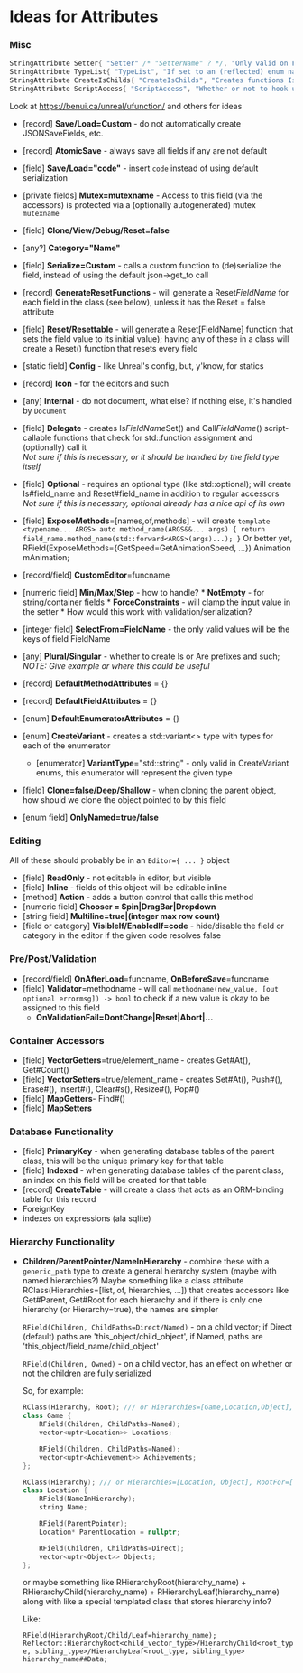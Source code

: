 # Ideas for Attributes

### Misc

```c++
StringAttribute Setter{ "Setter" /* "SetterName" ? */, "Only valid on Flag enums, will change the setter for this flag (if one is created) to this value", Targets::Enumerators};
StringAttribute TypeList{ "TypeList", "If set to an (reflected) enum name, creates IsX() { this->field == (decltype(this->field))N; } functions for each enumerator in the enum", Targets::Fields };
StringAttribute CreateIsChilds{ "CreateIsChilds", "Creates functions IsX (and AsX equivalents) for each subclass of this class in the given list, that checks if this object is of subclass X", Targets::Classes };
StringAttribute ScriptAccess{ "ScriptAccess", "Whether or not to hook up the generated accessors (getter, setter) to the scripting system", Targets::Fields, true };
```

Look at https://benui.ca/unreal/ufunction/ and others for ideas

* [record] **Save/Load=Custom** - do not automatically create JSONSaveFields, etc.
* [record] **AtomicSave** - always save all fields if any are not default
* [field] **Save/Load="code"** - insert `code` instead of using default serialization

* [private fields] **Mutex=mutexname** - Access to this field (via the accessors) is protected via a (optionally autogenerated) mutex `mutexname`
* [field] **Clone/View/Debug/Reset=false**
* [any?] **Category="Name"**
* [field] **Serialize=Custom** - calls a custom function to (de)serialize the field, instead of using the default json->get_to call
* [record] **GenerateResetFunctions** - will generate a Reset*FieldName* for each field in the class (see below), unless it has the Reset = false attribute
* [field] **Reset/Resettable** - will generate a Reset[FieldName] function that sets the field value to its initial value); having any of these in a class will create a Reset() function that resets every field
* [static field] **Config** - like Unreal's config, but, y'know, for statics
* [record] **Icon** - for the editors and such
* [any] **Internal** - do not document, what else? if nothing else, it's handled by `Document`
* [field] **Delegate** - creates Is*FieldName*Set() and Call*FieldName*() script-callable functions that check for std::function assignment and (optionally) call it  
	*Not sure if this is necessary, or it should be handled by the field type itself*
* [field] **Optional** - requires an optional type (like std::optional); will create Is#field_name and Reset#field_name in addition to regular accessors  
	*Not sure if this is necessary, optional already has a nice api of its own*
* [field] **ExposeMethods**=[names,of,methods] - will create `template <typename... ARGS> auto method_name(ARGS&&... args) { return field_name.method_name(std::forward<ARGS>(args)...); }`
		Or better yet, RField(ExposeMethods={GetSpeed=GetAnimationSpeed, ...}) Animation mAnimation;
* [record/field] **CustomEditor**=funcname
* [numeric field] **Min/Max/Step** - how to handle?
		* **NotEmpty** - for string/container fields
		* **ForceConstraints** - will clamp the input value in the setter
		* How would this work with validation/serialization?
* [integer field] **SelectFrom=FieldName** - the only valid values will be the keys of field FieldName
* [any] **Plural/Singular** - whether to create Is or Are prefixes and such;   
	*NOTE: Give example or where this could be useful*
* [record] **DefaultMethodAttributes** = {}
* [record] **DefaultFieldAttributes** = {}
* [enum] **DefaultEnumeratorAttributes** = {}
* [enum] **CreateVariant** - creates a std::variant<> type with types for each of the enumerator
	* [enumerator] **VariantType**="std::string" - only valid in CreateVariant enums, this enumerator will represent the given type
* [field] **Clone=false/Deep/Shallow** - when cloning the parent object, how should we clone the object pointed to by this field 
* [enum field] **OnlyNamed=true/false**

### Editing

All of these should probably be in an `Editor={ ... }` object

* [field] **ReadOnly** - not editable in editor, but visible
* [field] **Inline** - fields of this object will be editable inline
* [method] **Action** - adds a button control that calls this method
* [numeric field] **Chooser = Spin|DragBar|Dropdown**
* [string field] **Multiline=true|(integer max row count)**
* [field or category] **VisibleIf/EnabledIf=code** - hide/disable the field or category in the editor if the given code resolves false 

### Pre/Post/Validation
* [record/field] **OnAfterLoad**=funcname, **OnBeforeSave**=funcname
* [field] **Validator**=methodname - will call `methodname(new_value, [out optional errormsg]) -> bool` to check if a new value is okay to be assigned to this field
	* **OnValidationFail=DontChange|Reset|Abort|...**
	<!--
	* will generate a ValidateFields(callback) function for the class (customizable)
	* `methodname` must be a valid method in the class?
	* how to handle this? Should we also generate a Validate[FieldName] function? What's the callback for?
	* I guess we should call this after serialization (of entire struct or per field?)
	-->

### Container Accessors

* [field] **VectorGetters**=true/element_name - creates Get#At(), Get#Count()
* [field] **VectorSetters**=true/element_name - creates Set#At(), Push#(), Erase#(), Insert#(), Clear#s(), Resize#(), Pop#()
* [field] **MapGetters**- Find#()
* [field] **MapSetters**

### Database Functionality
* [field] **PrimaryKey** - when generating database tables of the parent class, this will be the unique primary key for that table
* [field] **Indexed** - when generating database tables of the parent class, an index on this field will be created for that table
* [record] **CreateTable** - will create a class that acts as an ORM-binding table for this record
* ForeignKey
* indexes on expressions (ala sqlite)

### Hierarchy Functionality
* **Children/ParentPointer/NameInHierarchy** - combine these with a `generic_path` type to create a general hierarchy system (maybe with named hierarchies?)
	Maybe something like a class attribute RClass(Hierarchies=[list, of, hierarchies, ...]) that creates accessors like Get#Parent, Get#Root for each hierarchy
		and if there is only one hierarchy (or Hierarchy=true), the names are simpler

	`RField(Children, ChildPaths=Direct/Named)` - on a child vector; if Direct (default) paths are 'this_object/child_object', if Named, paths are 'this_object/field_name/child_object'

	`RField(Children, Owned)` - on a child vector, has an effect on whether or not the children are fully serialized

	So, for example:

	```c++
	RClass(Hierarchy, Root); /// or Hierarchies=[Game,Location,Object], RootFor=[Game,Location]
	class Game {
		RField(Children, ChildPaths=Named);
		vector<uptr<Location>> Locations;

		RField(Children, ChildPaths=Named);
		vector<uptr<Achievement>> Achievements;
	};

	RClass(Hierarchy); /// or Hierarchies=[Location, Object], RootFor=[Object]
	class Location {
		RField(NameInHierarchy);
		string Name;

		RField(ParentPointer);
		Location* ParentLocation = nullptr;

		RField(Children, ChildPaths=Direct);
		vector<uptr<Object>> Objects;
	};
	```

	or maybe something like RHierarchyRoot(hierarchy_name) + RHierarchyChild(hierarchy_name) + RHierarchyLeaf(hierarchy_name) along with like
	a special templated class that stores hierarchy info?

	Like:

	`RField(HierarchyRoot/Child/Leaf=hierarchy_name);`
	`Reflector::HierarchyRoot<child_vector_type>/HierarchyChild<root_type, sibling_type>/HierarchyLeaf<root_type, sibling_type> hierarchy_name##Data;`
